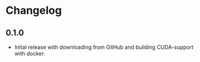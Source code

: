 # Changelog

## 0.1.0

- Inital release with downloading from GitHub and building CUDA-support with docker.
